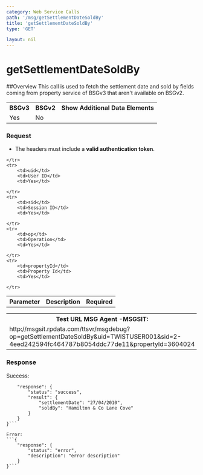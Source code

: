 ```yaml
---
category: Web Service Calls
path: '/msg/getSettlementDateSoldBy'
title: 'getSettlementDateSoldBy'
type: 'GET'

layout: nil
---
```


# getSettlementDateSoldBy

##Overview
This call is used to fetch the settlement date and sold by fields coming from property service of BSGv3 that aren't available on BSGv2.

<table>
	<tbody>
	<tr>
		<th>BSGv3</th>
		<th>BSGv2</th>
		<th>Show Additional Data Elements</th>
	</tr>
	<tr>
		<td>Yes</td>
		<td>No</td>
		<td></td>
	</tr>

</tbody>
</table>

### Request

* The headers must include a **valid authentication token**.

<table>
	<tbody>
	<tr>
		<th>Parameter</th>
		<th>Description</th>
		<th>Required</th>
		
	</tr>
	<tr>
		<td>uid</td>
		<td>User ID</td>
		<td>Yes</td>
		
	</tr>
	<tr>
		<td>sid</td>
		<td>Session ID</td>
		<td>Yes</td>
		
	</tr>
	<tr>
		<td>op</td>
		<td>Operation</td>
		<td>Yes</td>
		
	</tr>
	<tr>
		<td>propertyId</td>
		<td>Property Id</td>
		<td>Yes</td>
		
	</tr>
</tbody>
</table>

<div id="msgtesturl">
<table>
	<tbody>
	<tr>
		<th>Test URL MSG Agent -MSGSIT:</th>
	</tr>
	<tr>
		<td>http://msgsit.rpdata.com/ttsvr/msgdebug?op=getSettlementDateSoldBy&uid=TWISTUSER001&sid=2-4eed242594fc464787b8054ddc77de11&propertyId=3604024
		</td>
	</tr>
</tbody>
</table>
</div>

### Response

Success:
```{
    "response": {
        "status": "success",
        "result": {
            "settlementDate": "27/04/2010",
            "soldBy": "Hamilton & Co Lane Cove"
        }
    }
}```

Error:
```{
    "response": {
        "status": "error",
        "description": "error description"
    }
}```